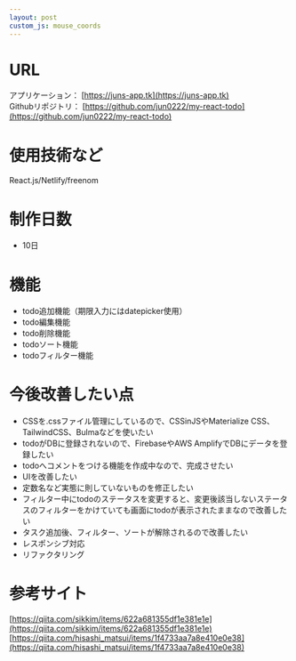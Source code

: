 ```yaml
---
layout: post
custom_js: mouse_coords
---
```


# URL
アプリケーション： [https://juns-app.tk](https://juns-app.tk)    
Githubリポジトリ： [https://github.com/jun0222/my-react-todo](https://github.com/jun0222/my-react-todo)


# 使用技術など
React.js/Netlify/freenom

# 制作日数
- 10日

# 機能
- todo追加機能（期限入力にはdatepicker使用）
- todo編集機能
- todo削除機能
- todoソート機能
- todoフィルター機能
# 今後改善したい点
- CSSを.cssファイル管理にしているので、CSSinJSやMaterialize CSS、TailwindCSS、Bulmaなどを使いたい
- todoがDBに登録されないので、FirebaseやAWS AmplifyでDBにデータを登録したい
- todoへコメントをつける機能を作成中なので、完成させたい
- UIを改善したい
- 定数名など実態に則していないものを修正したい
- フィルター中にtodoのステータスを変更すると、変更後該当しないステータスのフィルターをかけていても画面にtodoが表示されたままなので改善したい
- タスク追加後、フィルター、ソートが解除されるので改善したい
- レスポンシブ対応
- リファクタリング

# 参考サイト
[https://qiita.com/sikkim/items/622a681355df1e381e1e](https://qiita.com/sikkim/items/622a681355df1e381e1e)  
[https://qiita.com/hisashi_matsui/items/1f4733aa7a8e410e0e38](https://qiita.com/hisashi_matsui/items/1f4733aa7a8e410e0e38)  